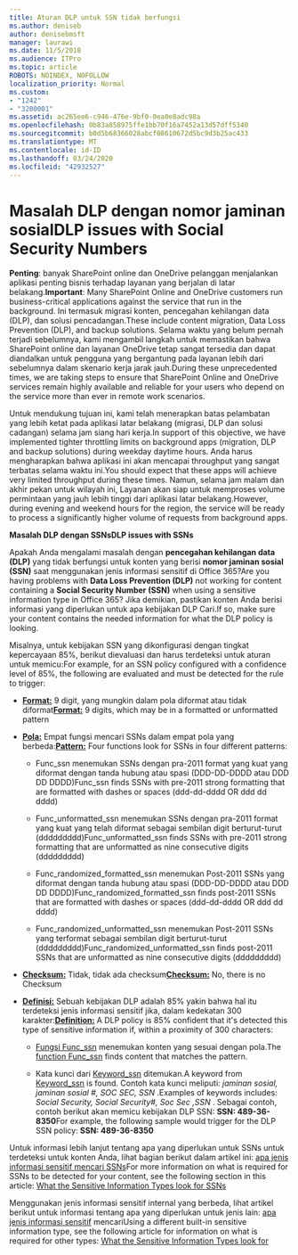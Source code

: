 ```yaml
---
title: Aturan DLP untuk SSN tidak berfungsi
ms.author: deniseb
author: denisebmsft
manager: laurawi
ms.date: 11/5/2018
ms.audience: ITPro
ms.topic: article
ROBOTS: NOINDEX, NOFOLLOW
localization_priority: Normal
ms.custom:
- "1242"
- "3200001"
ms.assetid: ac265ee6-c946-476e-9bf0-0ea0e8adc98a
ms.openlocfilehash: 0b83a858975ffe1bb70f16a7452a13d57dff5340
ms.sourcegitcommit: b0d5b68366028abcf08610672d5bc9d3b25ac433
ms.translationtype: MT
ms.contentlocale: id-ID
ms.lasthandoff: 03/24/2020
ms.locfileid: "42932527"
---
```

# <a name="dlp-issues-with-social-security-numbers"></a><span data-ttu-id="4f6e2-102">Masalah DLP dengan nomor jaminan sosial</span><span class="sxs-lookup"><span data-stu-id="4f6e2-102">DLP issues with Social Security Numbers</span></span>

<span data-ttu-id="4f6e2-103">**Penting**: banyak SharePoint online dan OneDrive pelanggan menjalankan aplikasi penting bisnis terhadap layanan yang berjalan di latar belakang.</span><span class="sxs-lookup"><span data-stu-id="4f6e2-103">**Important**: Many SharePoint Online and OneDrive customers run business-critical applications against the service that run in the background.</span></span> <span data-ttu-id="4f6e2-104">Ini termasuk migrasi konten, pencegahan kehilangan data (DLP), dan solusi pencadangan.</span><span class="sxs-lookup"><span data-stu-id="4f6e2-104">These include content migration, Data Loss Prevention (DLP), and backup solutions.</span></span> <span data-ttu-id="4f6e2-105">Selama waktu yang belum pernah terjadi sebelumnya, kami mengambil langkah untuk memastikan bahwa SharePoint online dan layanan OneDrive tetap sangat tersedia dan dapat diandalkan untuk pengguna yang bergantung pada layanan lebih dari sebelumnya dalam skenario kerja jarak jauh.</span><span class="sxs-lookup"><span data-stu-id="4f6e2-105">During these unprecedented times, we are taking steps to ensure that SharePoint Online and OneDrive services remain highly available and reliable for your users who depend on the service more than ever in remote work scenarios.</span></span>

<span data-ttu-id="4f6e2-106">Untuk mendukung tujuan ini, kami telah menerapkan batas pelambatan yang lebih ketat pada aplikasi latar belakang (migrasi, DLP dan solusi cadangan) selama jam siang hari kerja.</span><span class="sxs-lookup"><span data-stu-id="4f6e2-106">In support of this objective, we have implemented tighter throttling limits on background apps (migration, DLP and backup solutions) during weekday daytime hours.</span></span> <span data-ttu-id="4f6e2-107">Anda harus mengharapkan bahwa aplikasi ini akan mencapai throughput yang sangat terbatas selama waktu ini.</span><span class="sxs-lookup"><span data-stu-id="4f6e2-107">You should expect that these apps will achieve very limited throughput during these times.</span></span> <span data-ttu-id="4f6e2-108">Namun, selama jam malam dan akhir pekan untuk wilayah ini, Layanan akan siap untuk memproses volume permintaan yang jauh lebih tinggi dari aplikasi latar belakang.</span><span class="sxs-lookup"><span data-stu-id="4f6e2-108">However, during evening and weekend hours for the region, the service will be ready to process a significantly higher volume of requests from background apps.</span></span>

<span data-ttu-id="4f6e2-109">**Masalah DLP dengan SSNs**</span><span class="sxs-lookup"><span data-stu-id="4f6e2-109">**DLP issues with SSNs**</span></span>

<span data-ttu-id="4f6e2-110">Apakah Anda mengalami masalah dengan **pencegahan kehilangan data (DLP)** yang tidak berfungsi untuk konten yang berisi **nomor jaminan sosial (SSN)** saat menggunakan jenis informasi sensitif di Office 365?</span><span class="sxs-lookup"><span data-stu-id="4f6e2-110">Are you having problems with **Data Loss Prevention (DLP)** not working for content containing a **Social Security Number (SSN)** when using a sensitive information type in Office 365?</span></span> <span data-ttu-id="4f6e2-111">Jika demikian, pastikan konten Anda berisi informasi yang diperlukan untuk apa kebijakan DLP Cari.</span><span class="sxs-lookup"><span data-stu-id="4f6e2-111">If so, make sure your content contains the needed information for what the DLP policy is looking.</span></span> 
  
<span data-ttu-id="4f6e2-112">Misalnya, untuk kebijakan SSN yang dikonfigurasi dengan tingkat kepercayaan 85%, berikut dievaluasi dan harus terdeteksi untuk aturan untuk memicu:</span><span class="sxs-lookup"><span data-stu-id="4f6e2-112">For example, for an SSN policy configured with a confidence level of 85%, the following are evaluated and must be detected for the rule to trigger:</span></span>
  
- <span data-ttu-id="4f6e2-113">**[Format:](https://docs.microsoft.com/office365/securitycompliance/what-the-sensitive-information-types-look-for#format-80)** 9 digit, yang mungkin dalam pola diformat atau tidak diformat</span><span class="sxs-lookup"><span data-stu-id="4f6e2-113">**[Format:](https://docs.microsoft.com/office365/securitycompliance/what-the-sensitive-information-types-look-for#format-80)** 9 digits, which may be in a formatted or unformatted pattern</span></span>

- <span data-ttu-id="4f6e2-114">**[Pola:](https://msconnect.microsoft.com/https:/docs.microsoft.com/office365/securitycompliance/what-the-sensitive-information-types-look-for#pattern-80)** Empat fungsi mencari SSNs dalam empat pola yang berbeda:</span><span class="sxs-lookup"><span data-stu-id="4f6e2-114">**[Pattern:](https://msconnect.microsoft.com/https:/docs.microsoft.com/office365/securitycompliance/what-the-sensitive-information-types-look-for#pattern-80)** Four functions look for SSNs in four different patterns:</span></span>

  - <span data-ttu-id="4f6e2-115">Func_ssn menemukan SSNs dengan pra-2011 format yang kuat yang diformat dengan tanda hubung atau spasi (DDD-DD-DDDD atau DDD DD DDDD)</span><span class="sxs-lookup"><span data-stu-id="4f6e2-115">Func_ssn finds SSNs with pre-2011 strong formatting that are formatted with dashes or spaces (ddd-dd-dddd OR ddd dd dddd)</span></span>

  - <span data-ttu-id="4f6e2-116">Func_unformatted_ssn menemukan SSNs dengan pra-2011 format yang kuat yang telah diformat sebagai sembilan digit berturut-turut (ddddddddd)</span><span class="sxs-lookup"><span data-stu-id="4f6e2-116">Func_unformatted_ssn finds SSNs with pre-2011 strong formatting that are unformatted as nine consecutive digits (ddddddddd)</span></span>

  - <span data-ttu-id="4f6e2-117">Func_randomized_formatted_ssn menemukan Post-2011 SSNs yang diformat dengan tanda hubung atau spasi (DDD-DD-DDDD atau DDD DD DDDD)</span><span class="sxs-lookup"><span data-stu-id="4f6e2-117">Func_randomized_formatted_ssn finds post-2011 SSNs that are formatted with dashes or spaces (ddd-dd-dddd OR ddd dd dddd)</span></span>

  - <span data-ttu-id="4f6e2-118">Func_randomized_unformatted_ssn menemukan Post-2011 SSNs yang terformat sebagai sembilan digit berturut-turut (ddddddddd)</span><span class="sxs-lookup"><span data-stu-id="4f6e2-118">Func_randomized_unformatted_ssn finds post-2011 SSNs that are unformatted as nine consecutive digits (ddddddddd)</span></span>

- <span data-ttu-id="4f6e2-119">**[Checksum:](https://docs.microsoft.com/office365/securitycompliance/what-the-sensitive-information-types-look-for#checksum-79)** Tidak, tidak ada checksum</span><span class="sxs-lookup"><span data-stu-id="4f6e2-119">**[Checksum:](https://docs.microsoft.com/office365/securitycompliance/what-the-sensitive-information-types-look-for#checksum-79)** No, there is no Checksum</span></span>

- <span data-ttu-id="4f6e2-120">**[Definisi:](https://docs.microsoft.com/office365/securitycompliance/what-the-sensitive-information-types-look-for#definition-80)** Sebuah kebijakan DLP adalah 85% yakin bahwa hal itu terdeteksi jenis informasi sensitif jika, dalam kedekatan 300 karakter:</span><span class="sxs-lookup"><span data-stu-id="4f6e2-120">**[Definition:](https://docs.microsoft.com/office365/securitycompliance/what-the-sensitive-information-types-look-for#definition-80)** A DLP policy is 85% confident that it's detected this type of sensitive information if, within a proximity of 300 characters:</span></span>

  - <span data-ttu-id="4f6e2-121">[Fungsi Func_ssn](https://docs.microsoft.com/office365/securitycompliance/what-the-sensitive-information-types-look-for#pattern-80) menemukan konten yang sesuai dengan pola.</span><span class="sxs-lookup"><span data-stu-id="4f6e2-121">The [function Func_ssn](https://docs.microsoft.com/office365/securitycompliance/what-the-sensitive-information-types-look-for#pattern-80) finds content that matches the pattern.</span></span>

  - <span data-ttu-id="4f6e2-122">Kata kunci dari [Keyword_ssn](https://docs.microsoft.com/office365/securitycompliance/what-the-sensitive-information-types-look-for#keyword_ssn) ditemukan.</span><span class="sxs-lookup"><span data-stu-id="4f6e2-122">A keyword from [Keyword_ssn](https://docs.microsoft.com/office365/securitycompliance/what-the-sensitive-information-types-look-for#keyword_ssn) is found.</span></span> <span data-ttu-id="4f6e2-123">Contoh kata kunci meliputi: *jaminan sosial, jaminan sosial #, SOC SEC, SSN* .</span><span class="sxs-lookup"><span data-stu-id="4f6e2-123">Examples of keywords includes:  *Social Security, Social Security#, Soc Sec ,SSN*  .</span></span> <span data-ttu-id="4f6e2-124">Sebagai contoh, contoh berikut akan memicu kebijakan DLP SSN: **SSN: 489-36-8350**</span><span class="sxs-lookup"><span data-stu-id="4f6e2-124">For example, the following sample would trigger for the DLP SSN policy: **SSN: 489-36-8350**</span></span>
  
<span data-ttu-id="4f6e2-125">Untuk informasi lebih lanjut tentang apa yang diperlukan untuk SSNs untuk terdeteksi untuk konten Anda, lihat bagian berikut dalam artikel ini: [apa jenis informasi sensitif mencari SSNs](https://docs.microsoft.com/office365/securitycompliance/what-the-sensitive-information-types-look-for#us-social-security-number-ssn)</span><span class="sxs-lookup"><span data-stu-id="4f6e2-125">For more information on what is required for SSNs to be detected for your content, see the following section in this article: [What the Sensitive Information Types look for SSNs](https://docs.microsoft.com/office365/securitycompliance/what-the-sensitive-information-types-look-for#us-social-security-number-ssn)</span></span>
  
<span data-ttu-id="4f6e2-126">Menggunakan jenis informasi sensitif internal yang berbeda, lihat artikel berikut untuk informasi tentang apa yang diperlukan untuk jenis lain: [apa jenis informasi sensitif](https://docs.microsoft.com/office365/securitycompliance/what-the-sensitive-information-types-look-for) mencari</span><span class="sxs-lookup"><span data-stu-id="4f6e2-126">Using a different built-in sensitive information type, see the following article for information on what is required for other types: [What the Sensitive Information Types look for](https://docs.microsoft.com/office365/securitycompliance/what-the-sensitive-information-types-look-for)</span></span>
  